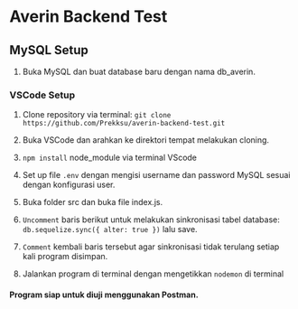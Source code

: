 # Averin Backend Test

## MySQL Setup

1. Buka MySQL dan buat database baru dengan nama db_averin.

### VSCode Setup

1. Clone repository via terminal:
   `git clone https://github.com/Prekksu/averin-backend-test.git`

2. Buka VSCode dan arahkan ke direktori tempat melakukan cloning.

3. `npm install` node_module via terminal VScode

4. Set up file `.env` dengan mengisi username dan password MySQL sesuai dengan konfigurasi user.

5. Buka folder src dan buka file index.js.

6. `Uncomment` baris berikut untuk melakukan sinkronisasi tabel database: `db.sequelize.sync({ alter: true })` lalu save.

7. `Comment` kembali baris tersebut agar sinkronisasi tidak terulang setiap kali program disimpan.

8. Jalankan program di terminal dengan mengetikkan `nodemon` di terminal

#### Program siap untuk diuji menggunakan Postman.
